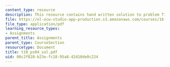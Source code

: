 ```yaml
---
content_type: resource
description: This resource contains hand written solution to problem T10.
file: https://ol-ocw-studio-app-production.s3.amazonaws.com/courses/16-01-unified-engineering-i-ii-iii-iv-fall-2005-spring-2006/00c2f828b23efc1895a842d10de0c224_t10_ps04_sol.pdf
file_type: application/pdf
learning_resource_types:
- Assignments
parent_title: Assignments
parent_type: CourseSection
resourcetype: Document
title: t10_ps04_sol.pdf
uid: 00c2f828-b23e-fc18-95a8-42d10de0c224
---
```

